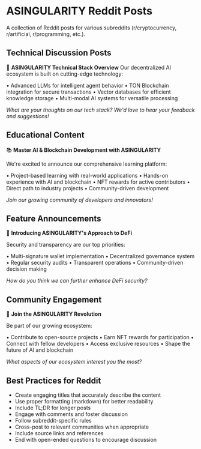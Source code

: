 # ASINGULARITY Reddit Posts

A collection of Reddit posts for various subreddits (r/cryptocurrency, r/artificial, r/programming, etc.).

## Technical Discussion Posts

🔧 **ASINGULARITY Technical Stack Overview**
Our decentralized AI ecosystem is built on cutting-edge technology:

• Advanced LLMs for intelligent agent behavior
• TON Blockchain integration for secure transactions
• Vector databases for efficient knowledge storage
• Multi-modal AI systems for versatile processing

*What are your thoughts on our tech stack? We'd love to hear your feedback and suggestions!*

## Educational Content

📚 **Master AI & Blockchain Development with ASINGULARITY**

We're excited to announce our comprehensive learning platform:

• Project-based learning with real-world applications
• Hands-on experience with AI and blockchain
• NFT rewards for active contributors
• Direct path to industry projects
• Community-driven development

*Join our growing community of developers and innovators!*

## Feature Announcements

🔐 **Introducing ASINGULARITY's Approach to DeFi**

Security and transparency are our top priorities:

• Multi-signature wallet implementation
• Decentralized governance system
• Regular security audits
• Transparent operations
• Community-driven decision making

*How do you think we can further enhance DeFi security?*

## Community Engagement

🤝 **Join the ASINGULARITY Revolution**

Be part of our growing ecosystem:

• Contribute to open-source projects
• Earn NFT rewards for participation
• Connect with fellow developers
• Access exclusive resources
• Shape the future of AI and blockchain

*What aspects of our ecosystem interest you the most?*

## Best Practices for Reddit

- Create engaging titles that accurately describe the content
- Use proper formatting (markdown) for better readability
- Include TL;DR for longer posts
- Engage with comments and foster discussion
- Follow subreddit-specific rules
- Cross-post to relevant communities when appropriate
- Include source links and references
- End with open-ended questions to encourage discussion 